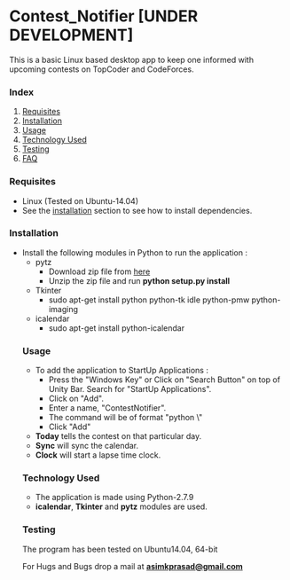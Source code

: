 # Contest_Notifier [UNDER DEVELOPMENT]
This is a basic Linux based desktop app to keep one informed with upcoming contests on TopCoder and CodeForces.

<h3>Index</h3>
<ol>
<li><a href="#requisites">Requisites</a></li>
<li><a href="#installation">Installation</a></li>
<li><a href="#usage">Usage</a></li>
<li><a href="#techused">Technology Used</a></li>
<li><a href="#testing">Testing</a></li>
<li><a href="http://bugecode.com/post.php?pid=121" target="_blank">FAQ</a></li>
</ol>

<a name="requisites"><h3>Requisites</h3></a>
<ul>
<li>Linux (Tested on Ubuntu-14.04)</li>
<li>See the <a href="#installation">installation</a> section to see how to install dependencies.</li>
</ul>

<a name="installation"><h3>Installation</h3></a>
<ul>
<li>Install the following modules in Python to run the application :
	<ul>
	<li>pytz
		<ul>
		<li>Download zip file from <a href = "https://pypi.python.org/pypi/pytz/" target="_blank">here</a></li>
		<li>Unzip the zip file and run <b>python setup.py install</b></li>
		</ul>
	</li>
	<li>Tkinter
		<ul>
		<li>sudo apt-get install python python-tk idle python-pmw python-imaging</li>
		</ul>
	</li>
	<li>icalendar
		<ul>
		<li>sudo apt-get install python-icalendar</li>
		</ul>
</li>
</ul>

<a name="usage"><h3>Usage</h3></a>
<ul>
<li>To add the application to StartUp Applications :
	<ul>
	<li>Press the "Windows Key" or Click on "Search Button" on top of Unity Bar. Search for "StartUp Applications".</li>
	<li>Click on "Add".</li>
	<li>Enter a name, "ContestNotifier".</li>
	<li>The command will be of format "python \<path\>"</li>
	<li>Click "Add"</li>
	</ul>
</li>
<li><b>Today</b> tells the contest on that particular day.</li>
<li><b>Sync</b> will sync the calendar.</li>
<li><b>Clock</b> will start a lapse time clock.</li>
</ul>

<a name="techused"><h3>Technology Used</h3></a>
<ul>
<li>The application is made using Python-2.7.9</li>
<li><b>icalendar</b>, <b>Tkinter</b> and <b>pytz</b> modules are used.
</ul>

<a name="testing"><h3>Testing</h3></a>
The program has been tested on Ubuntu14.04, 64-bit

For Hugs and Bugs drop a mail at <b>asimkprasad@gmail.com</b>